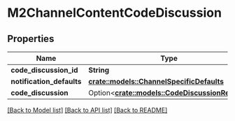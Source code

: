 # M2ChannelContentCodeDiscussion

## Properties

Name | Type | Description | Notes
------------ | ------------- | ------------- | -------------
**code_discussion_id** | **String** |  | 
**notification_defaults** | [**crate::models::ChannelSpecificDefaults**](ChannelSpecificDefaults.md) |  | 
**code_discussion** | Option<[**crate::models::CodeDiscussionRecord**](CodeDiscussionRecord.md)> |  | [optional]

[[Back to Model list]](../README.md#documentation-for-models) [[Back to API list]](../README.md#documentation-for-api-endpoints) [[Back to README]](../README.md)



